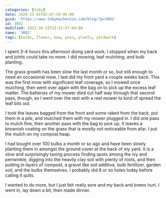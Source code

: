 ```yaml
---
categories: [toby]
date: 2020-11-01T02:07:59-05:00
guid: 'https://www.tobymackenzie.com/blog/?p=3082'
id: 3082
modified: 2022-10-23T23:51:57-04:00
name: '3082'
tags: [bulbs, flower, mow, pain, plants, yardwork]
---
```


I spent 3-4 hours this afternoon doing yard work.  I stopped when my back and joints could take no more.<!--more-->  I did mowing, leaf mulching, and bulb planting.

The grass growth has been slow the last month or so, but still enough to need an occasional mow.  I last did my front yard a couple weeks back.  This was the first mow with significant leaf coverage, so I mowed once mulching, then went over again with the bag on to pick up the excess leaf matter.  The batteries of my mower died out half way through that second pass, though, so I went over the rest with a reel mower to kind of spread the leaf bits out.

I took the leaves bagged from the front and some raked from the back, put them in a pile, and mulched them with my mower plugged in.  I did one pass to mulch fine, then another pass with the bag to pick up.  It leaves a brownish coating on the grass that is mostly not noticeable from afar.  I put the mulch on my compost heap.

I had bought over 100 bulbs a month or so ago and have been slowly planting them in amongst the ground cover at the back of my yard.  It is a slow and surprisingly taxing process finding spots among the ivy and periwinkle, digging into the heavily clay soil with plenty of roots, and then putting in layers of compost, a gravel like soil additive, bulb fertilizer, garden soil, and the bulbs themselves.  I probably did 8 or so holes today before calling it quits.

I wanted to do more, but I just felt really sore and my back and knees hurt.  I went in, lay down a bit, then made dinner.

